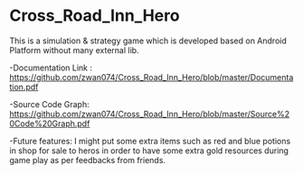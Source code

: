 # Cross_Road_Inn_Hero
This is a simulation & strategy game which is developed based on Android Platform without many external lib. 

-Documentation Link : https://github.com/zwan074/Cross_Road_Inn_Hero/blob/master/Documentation.pdf

-Source Code Graph: https://github.com/zwan074/Cross_Road_Inn_Hero/blob/master/Source%20Code%20Graph.pdf

-Future features: I might put some extra items such as red and blue potions in shop for sale to heros in order to have some extra gold resources during game play as per feedbacks from friends. 

